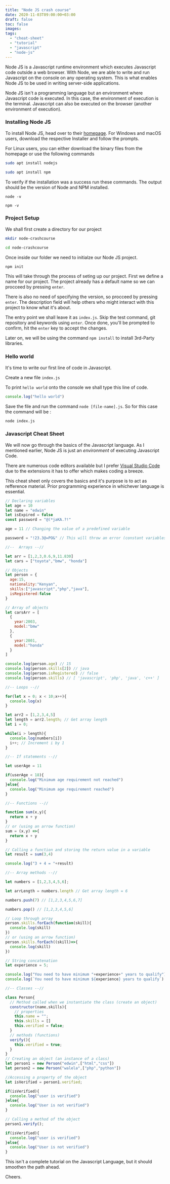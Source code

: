 ```yaml
---
title: "Node JS crash course"
date: 2020-11-03T09:00:00+03:00
draft: false
toc: false
images:
tags:
  - "cheat-sheet"
  - "tutorial"
  - "javascript"
  - "node-js"
---
```


Node JS is a Javascript runtime environment which executes Javascript code outside a web browser. With Node, we are able to write and run Javascript on the console on any operating system. This is what enables Node JS to be used in writing server-side applications.

Node JS isn't a programming language but an environment where Javascript code is executed. In this case, the environment of execution is the terminal. Javascript can also be executed on the browser (another environment of execution).


### Installing Node JS

To install Node JS, head over to their [homepage](https://nodejs.org/en/download/). For Windows and macOS users, download the respective Installer and follow the prompts.

For Linux users, you can either download the binary files from the homepage or use the following commands

```bash
sudo apt install nodejs
```
```bash
sudo apt install npm
```

To verify if the installation was a success run these commands. The output should be the version of Node and NPM installed.

```
node -v 
```

```
npm -v
```

### Project Setup
We shall first create a directory for our project

```bash 
mkdir node-crashcourse

cd node-crashcourse
```

Once inside our folder we need to initialze our Node JS project.

```bash
npm init
```

 This will take through the process of seting up our project. First we define a name for our project. The project already has a default name so we can procceed by pressing `enter`.

 There is also no need of specifying the version, so procceed by pressing `enter`. The description field will help others who might interact with this project to know what it's about.

 The entry point we shall leave it as `index.js`. Skip the test command, git repository and keywords using `enter`. Once done, you'll be prompted to confirm, hit the `enter` key to accept the changes. 
 
 Later on, we will be using the command `npm install` to install 3rd-Party libraries.


### Hello world

It's time to write our first line of code in Javascript.

Create a new file `index.js`

To print `hello world` onto the console we shall type this line of code.

```Javascript
console.log("hello world")
```

Save the file and run the command `node [file-name].js`. So for this case the command will be :

```bash
node index.js
```

### Javascript Cheat Sheet

We will now go through the basics of the Javascript language. As I mentioned earlier, Node JS is just an *environment* of executing Javascript Code.

There are numerous code editors available but I prefer [Visual Studio Code](https://code.visualstudio.com/) due to the extensions it has to offer which makes coding a breeze.

This cheat sheet only covers the basics and it's purpose is to act as refference material. Prior programming experience in whichever language is essential.

```javascript
// Declaring variables
let age = 10
let name = "edwin"
let isExpired = false
const password = "@(*jaKA.?!"

age = 11 // Changing the value of a predefined variable

password = "!23.3@=PO&" // This will throw an error (constant variables can not be changed)

//--  Arrays --//

let arr = [1,2,3,0.6,9,11.830]
let cars = ["toyota","bmw", "honda"]

// Objects
let person = {
  age:15,
  nationality:"Kenyan",
  skills:["javascript","php","java"],
  isRegistered:false
}

// Array of objects
let carsArr = [
  {
    year:2003,
    model:"bmw"
  },
  {
    year:2001,
    model:"honda"
  }
]

console.log(person.age) // 15
console.log(person.skills[2]) // java
console.log(person.isRegistered) // false
console.log(person.skills) // [ 'javascript', 'php', 'java', 'c++' ]

//-- Loops --//

for(let x = 0; x < 10;x++){
  console.log(x)
}

let arr2 = [1,2,3,4,5]
let length = arr2.length; // Get array length
let i = 0;

while(i > length){
  console.log(numbers[i])
  i++; // Increment i by 1
}

//-- If statements --//

let userAge = 11

if(userAge < 18){
  console.log("Minimum age requirement not reached")
}else{
  console.log("Minimum age requirement reached")
}

//-- Functions --//

function sum(x,y){
  return x + y
}
// or (using an arrow function)
sum = (x,y) =>{
  return x + y
}

// Calling a function and storing the return value in a variable
let result = sum(3,4)

console.log("3 + 4 = "+result)

//-- Array methods --//

let numbers = [1,2,3,4,5,6];

let arrLength = numbers.length // Get array length = 6

numbers.push(7) // [1,2,3,4,5,6,7]

numbers.pop() // [1,2,3,4,5,6]

// Loop through array 
person.skills.forEach(function(skill){
  console.log(skill)
})
// or (using an arrow function)
person.skills.forEach((skill)=>{
  console.log(skill)
})

// String concatenation
let experience = 5;

console.log("You need to have minimum "+experience+" years to qualify")
console.log(`You need to have minimum ${experience} years to qualify`)

//-- Classes --//

class Person{
  // Method called when we instantiate the class (create an object)
  constructor(name,skills){
    // properties
    this.name = "";
    this.skills = []
    this.verified = false;
  }
  // methods (functions)
  verify(){
    this.verified = true;
  }
}
// Creating an object (an instance of a class)
let person1 = new Person("edwin",["html","css"])
let person2 = new Person("walela",["php","python"])

//Accessing a property of the object
let isVerified = person1.verified;

if(isVerified){
  console.log("user is verified")
}else{
  console.log("User is not verified")
}

// Calling a method of the object
person1.verify();

if(isVerified){
  console.log("user is verified")
}else{
  console.log("User is not verified")
}
```

This isn't a complete tutorial on the Javascript Language, but it should smoothen the path ahead. 

Cheers.